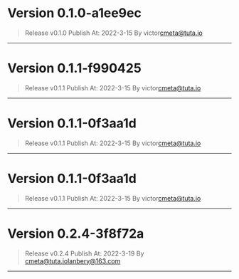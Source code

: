 
# Version 0.1.0-a1ee9ec
    
> Release v0.1.0
 Publish At: 2022-3-15 By victor<cmeta@tuta.io>
---

# Version 0.1.1-f990425
    
> Release v0.1.1
 Publish At: 2022-3-15 By victor<cmeta@tuta.io>
---

# Version 0.1.1-0f3aa1d
    
> Release v0.1.1
 Publish At: 2022-3-15 By victor<cmeta@tuta.io>
---

# Version 0.1.1-0f3aa1d
    
> Release v0.1.1
 Publish At: 2022-3-15 By victor<cmeta@tuta.io>
---

# Version 0.2.4-3f8f72a
    
> Release v0.2.4
 Publish At: 2022-3-19 By cmeta@tuta.io<lanbery@163.com>
---
